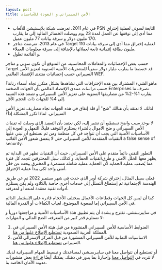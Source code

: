 ```yaml
---
layout: post
title: الأمن السيبراني و العودة للأساسيات
---
```


- في عام 2011، تعرضت شبكة بلايستيشن للألعاب PSN التابعة لسوني لعملية إختراق مما أدى إلى توقفها عن العمل لمدة 23 يوم ووصلت الخسائر المالية إلى ما يقارب 170 مليون دولار و سرقة بيانات 77 مليون عميل.
- في عام 2013، تعرضت متاجر Target لعملية إختراق مما أدى إلى سرقة بيانات 110 مليون بطاقة إئتمانية تابعة لعملائها بالإضافة إلى سرقة معلومات العملاء.
-  و القائمة تطول.

حسب بعض الإحصائيات والمعاملات المحاسبية، من المتوقع أن تكون سوني و متاجر Target قد خصصتا ما يقارب مليار دولار سنوياً للمشتريات الأمنية السنوية لتعزيز الأمن السيبراني حسب إحصائيات منتدى  الإقتصاد العالمي WEF.

ماهو الشيء المشترك بين هذه الإختراقات التي نشاهدها بشكل متكرر تجاه أسماء رنانة؟ حسب دراسات منتدى الإقتصاد العالمي بأن الجهات الضخمة Enterprises تصرف ما يقارب 1%-2% من مصاريفها السنوية على تعزيز الأمن السيبراني و تصعد هذه النسبة إلى 4% للجهات ذات الحجم الأقل.

لذلك، لا نعتقد بأن هنالك "شح" أو قلة إنفاق في هذه الجهات تجاه مصاريف تعزيز الأمن السيبراني. لماذا تكرر المشكلة إذاً؟

لا يوجد سبب واضح نستطيع أن نشير إليه، لكن نعتقد بأن التعقيد الذي وصلت له تقنيات الأمن السيبراني و ضخ الأموال بالشراء يستلزم التوقف قليلاً، التمهل  و العودة إلى الأساسيات الأمنية التي يجب أن تتواجد في كل منظمة ومن ثم نستطيع أن نبني عليها التقنيات المتقدمة للأمن السيبراني حتى لا يتعمق شعور الأمن الغائب a false sense of security.

التطور التقني دائماً متقدم على الأمن السيبراني، حيث أن التقنيات تظهر في البداية ثم يظهر معها الخلل الأمني و طرق\تقنيات الحماية. و كذلك، سبل المخترقين تتجدد كل فترة مما يُصعب عملية الحماية لأن الحماية عملية شاملة مستمرة و المخترق يبحث عن خلل أمني واحد لكي يبدأ عملية الإختراق.

فعلى سبيل المثال، إختراق شركة أوبر الذي حدث في شهر سبتمبر 2022 تم عن طريق الهندسة الإجتماعية ثم إستطاع التسلل إلى خدمات أخرى خاصة بالكلاود ولم يكن يستلزم أدوات تقنية معقدة لمنعه أو لمعرفته.

كما أن ليس كل الجهات وقطاعات الأعمال بمختلف الأحجام قادرة على  الإسثتمار الدائم في الأمن السيبراني إما لصعوبة الموضوع، لغياب الكفاءات أو القدرة المالية.

في سايبرسنشي، نقترح و بشدة أن يتم تطبيق هذة الأساسيات الأمنية و مراجعتها دورياً و لا تستلزم قدر كبير من المعرفة، الضخ المالي و المهارات:
1. الضوابط الأساسية للأمن السيبراني المنشورة من قبل هيئة الأمن السيبراني في المملكة العربية السعودية [تستطيع الإطلاع عليها من هنا](https://nca.gov.sa/legislation?item=176&slug=controls-list).
2. الاساسيات الثمانية للأمن السيبراني المنشورة من قبل المركز الإسترالي للأمن السيبراني [تستطيع الإطلاع عليها من هنا](https://www.cyber.gov.au/acsc/view-all-content/publications/essential-eight-maturity-model).


أو تستطيع أن تتواصل معنا في سايبرسنشي لمساعدتك و تبسيط المهام السيبرانية لديك. لا تتردد في [التواصل معنا](https://www.cybersenshi.com/#contactUsBlock) وإخبارنا بما يدور في ذهنك. يمكنك أيضًا [قراءة](https://blog.cybersenshi.com) بعض منشورات مدونة الأمان الخاصة بنا.
